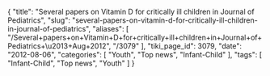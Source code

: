 {
    "title": "Several papers on Vitamin D for critically ill children in Journal of Pediatrics",
    "slug": "several-papers-on-vitamin-d-for-critically-ill-children-in-journal-of-pediatrics",
    "aliases": [
        "/Several+papers+on+Vitamin+D+for+critically+ill+children+in+Journal+of+Pediatrics+\u2013+Aug+2012",
        "/3079"
    ],
    "tiki_page_id": 3079,
    "date": "2012-08-06",
    "categories": [
        "Youth",
        "Top news",
        "Infant-Child"
    ],
    "tags": [
        "Infant-Child",
        "Top news",
        "Youth"
    ]
}